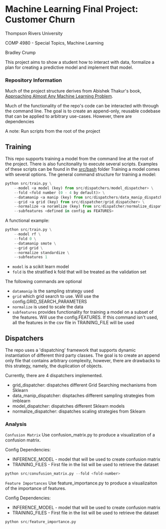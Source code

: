 # Machine Learning Final Project: Customer Churn

Thompson Rivers University

COMP 4980 - Special Topics, Machine Learning

Bradley Crump

This project aims to show a student how to interact with data, formalize a plan for creating a predictive model and implement that model.

### Repository Information

Much of the project structure derives from Abishek Thakur's book, [Approaching Almost Any Machine Learning Problem](https://github.com/abhishekkrthakur/approachingalmost).

Much of the functionality of the repo's code can be interacted with through the command line. The goal is to create an append-only, reusable codebase that can be applied to arbitrary use-cases. However, there are dependencies

A note: Run scripts from the root of the project

## Training

This repo supports training a model from the command line at the root of the project. There is also funcitonality to execute several scripts. Examples of these scripts can be found in the [src/bash](src/bash) folder
Training a model comes with several options. The general command structure for training a model:

```python
python src/train.py \
    --model <a model (key) from src/dispatchers/model_dispatcher> \
    --fold <fold number (0 - 4 by default)> \
    --datamanip <a manip (key) from src/dispatchers/data_manip_dispatcher> \
    --grid <a grid (key) from src/dispatcher/grid_dispatcher> \
    --normalize <a noramlize (key) from src/dispatcher/normalize_dispatcher> \
    --subfeatures <defined in config as FEATURES>
```

A functional example:

```python
python src/train.py \
    --model rf \
    --fold 0 \
    --datamanip smote \
    --grid grid \
    --normalize standardize \
    --subfeatures 1
```

- `model` is a scikit learn model
- `fold` is the stratified k fold that will be treated as the validation set

The following commands are optional

- `datamanip` is the sampling strategy used
- `grid` which grid search to use. Will use the config.GRID_SEARCH_PARAMETERS
- `normalize` is used to scale the data
- `subfeatures` provides functionality for training a model on a subset of the features. Will use the config.FEATURES. If this command isn't used, all the features in the csv file in TRAINING_FILE will be used

## Dispatchers

The repo uses a 'dispatching' framework that supports dynamic instantiation of different third party classes. The goal is to create an append only file that contains arbitrary complexity, however, there are drawbacks to this strategy, namely, the duplication of objects.

Currently, there are 4 dispatchers implemented.

- grid_dispatcher: dispatches different Grid Searching mechanisms from Sklearn
- data_manip_dispatcher: disptaches different sampling strategies from imblearn
- model_dispatcher: dispatches different Sklearn models
- normalize_dispatcher: dispatches scaling strategies from Sklearn

### Analysis

`Confusion Matrix`
Use confusion_matrix.py to produce a visualization of a confusion matrix.

Config Dependencies:

- INFERENCE_MODEL - model that will be used to create confusion matrix
- TRAINING_FILES - First file in the list will be used to retrieve the dataset

```python
python src/conufusion_matrix.py --fold <fold-number>
```

`Feature Importances`
Use feature_importance.py to produce a visualizaiton of the importance of features.

Config Dependencies:
- INFERENCE_MODEL - model that will be used to create confusion matrix
- TRAINING_FILES - First file in the list will be used to retrieve the dataset

```python
python src/feature_importance.py
```
